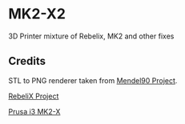 # MK2-X2
3D Printer mixture of Rebelix, MK2 and other fixes

Credits
-------
STL to PNG renderer taken from [Mendel90 Project](https://github.com/nophead/Mendel90).

[RebeliX Project](http://reprap4u.cz/rebelix/)

[Prusa i3 MK2-X](https://www.thingiverse.com/thing:1692666)

